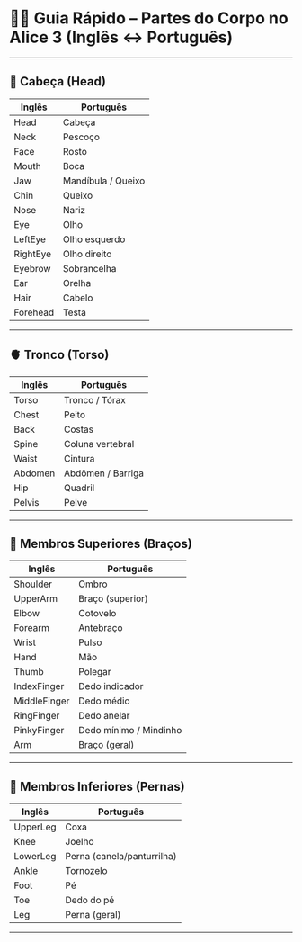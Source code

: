 # 🧍‍♂️ Guia Rápido – Partes do Corpo no Alice 3 (Inglês ↔ Português)

---

## 🧠 Cabeça (Head)

| Inglês       | Português            |
|--------------|----------------------|
| Head         | Cabeça               |
| Neck         | Pescoço              |
| Face         | Rosto                |
| Mouth        | Boca                 |
| Jaw          | Mandíbula / Queixo   |
| Chin         | Queixo               |
| Nose         | Nariz                |
| Eye          | Olho                 |
| LeftEye      | Olho esquerdo        |
| RightEye     | Olho direito         |
| Eyebrow      | Sobrancelha          |
| Ear          | Orelha               |
| Hair         | Cabelo               |
| Forehead     | Testa                |

---

## 🫀 Tronco (Torso)

| Inglês       | Português             |
|--------------|-----------------------|
| Torso        | Tronco / Tórax        |
| Chest        | Peito                 |
| Back         | Costas                |
| Spine        | Coluna vertebral      |
| Waist        | Cintura               |
| Abdomen      | Abdômen / Barriga     |
| Hip          | Quadril               |
| Pelvis       | Pelve                 |

---

## 🦾 Membros Superiores (Braços)

| Inglês        | Português              |
|---------------|------------------------|
| Shoulder      | Ombro                  |
| UpperArm      | Braço (superior)       |
| Elbow         | Cotovelo               |
| Forearm       | Antebraço              |
| Wrist         | Pulso                  |
| Hand          | Mão                    |
| Thumb         | Polegar                |
| IndexFinger   | Dedo indicador         |
| MiddleFinger  | Dedo médio             |
| RingFinger    | Dedo anelar            |
| PinkyFinger   | Dedo mínimo / Mindinho |
| Arm           | Braço (geral)          |

---

## 🦿 Membros Inferiores (Pernas)

| Inglês      | Português                  |
|-------------|----------------------------|
| UpperLeg    | Coxa                       |
| Knee        | Joelho                     |
| LowerLeg    | Perna (canela/panturrilha) |
| Ankle       | Tornozelo                  |
| Foot        | Pé                         |
| Toe         | Dedo do pé                 |
| Leg         | Perna (geral)              |

---
